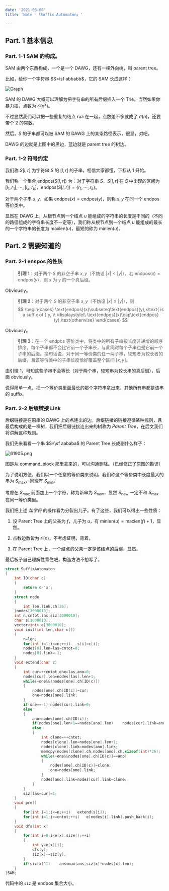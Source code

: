 ```yaml
---
date: '2021-03-08'
title: 'Note -「Suffix Automaton」'

---
```


## Part. 1 基本信息

### Part. 1-1 SAM 的构成。

SAM 由两个东西构成，一个是一个 DAWG，还有一棵外向树，叫 parent tree。

比如，给你一个字符串 $S=\sf abbabb$，它的 SAM 长成这样：

![Graph](https://i.loli.net/2021/03/08/DirLSlP9CyjTwAz.png)

SAM 的 DAWG 大概可以理解为把字符串的所有后缀插入一个 Trie。当然如果你暴力插，点数为 $\mathcal{O}(n^2)$。

不过显然我们可以把一些重复的结点 rua 在一起，点数差不多就成了 $\mathcal{O}(n)$，还要带个 $2$ 的常数。

然后，$S$ 的子串都可以被 SAM 的 DAWG 上的某条路径表示，很显，对吧。

DAWG 的边就是上图中的黑边，蓝边就是 parent tree 的树边。

### Part. 1-2 符号约定

我们称 $S[l,r]$ 为字符串 $S$ 的 $[l,r]$ 的子串，相信大家都懂，下标从 $1$ 开始。

我们称一个集合 $\text{endpos}(S[l,r])$ 为：对于字符串 $S$，$S[l,r]$ 在 $S$ 中出现的区间为 $[l_{1},r_{1}],\cdots,[l_{k},r_{k}]$，$\text{endpos}(S[l,r])=\{r_{1},\cdots,r_{k}\}$。

对于两个子串 $x,y$，如果 $\text{endpos}(x)=\text{endpos}(y)$，则称 $x,y$ 在同一个 $\text{endpos}$ 等价类中。

显然在 DAWG 上，从根节点到一个结点 $u$ 能组成的字符串的长度是不同的（不同的路径组成的字符串长度不一定等），我们称从根节点到一个结点 $u$ 能组成的最长的一个字符串的长度为 $\text{maxlen}(u)$，最短的称为 $\text{minlen}(u)$。

## Part. 2 需要知道的

### Part. 2-1 $\text{enspos}$ 的性质

> **引理 1**：对于两个 $S$ 的非空子串 $x,y$（不妨设 $|x|<|y|$），若 $\text{endpos}(x)=\text{endpos}(y)$，则 $x$ 为 $y$ 的一个真后缀。

Obviously。

> **引理 2**：对于两个 $S$ 的非空子串 $x,y$（不妨设 $|x|\le|y|$），则
> $$
\begin{cases}
\text{endpos}(x)\subseteq\text{endpos}(y),x\text{ is a suffix of } y, \\
\displaystyle\\
\text{endpos}(x)\cap\text{endpos}(y),\text{otherwise}
\end{cases}
$$

Obviously。

> **引理 3**：在一个 $\text{endpos}$ 等价类中，将类中的所有子串按长度非递增的顺序排序。每个子串都不会比它前一个子串长，与此同时每个子串也是它前一个子串的后缀。换句话说，对于同一等价类的任一两子串，较短者为较长者的后缀，且该等价类中的子串长度恰好覆盖整个区间 $[x,y]$。

由引理 1，可知这些子串不会等长（对于两个串，较短串为较长串的真后缀），后面 obviously。

说得简单一点，把一个等价类里面最长的那个字符串拿出来，其他所有串都是该串的 suffix。

### Part. 2-2 后缀链接 Link

后缀链接是在原串的 DAWG 上的点连出的边。后缀链接的链接遵循某种规则，且最后构成的是一棵树，我们把后缀链接连出来的树称为 *Parent Tree*，在后文我们将讲解这种规则。

我们先来看看一个串 $S=\sf aababa$ 的 Parent Tree 长成副什么样子：

![61905.png](http://61.186.173.89:2019/2021/03/17/d015dd9f7e4ab.png)

图是从 command_block 那里拿来的，可以沟通删除。（已经修正了原图的勘误）

为了说明方便，我们以一个任意的等价类来说明，我们称这个等价类中长度最大的串为 $S_{\max}$，同理有 $S_{\min}$。

考虑在 $S_{\max}$ 前面加上一个字符，称为新串为 $S_{\text{new}}$，显然 $S_{\text{new}}$ 一定不和 $S_{\max}$ 在同一等价类里。

我们把上述 *加字符* 的操作看为分裂出儿子。有了这些，我们可以得出一些性质：

1. 设 Parent Tree 上的父亲为 $f$，儿子为 $u$，有 $\text{minlen}(u)=\text{maxlen}(f)+1$，显然。

2. 点数边数皆为 $\mathcal{O}(n)$，不考虑证明，背着。

3. 在 Parent Tree 上，一个结点的父亲一定是该结点的后缀，显然。

最后板子自己理解性背住吧，构造方法不想写了。

```cpp
struct SuffixAutomaton
{
	int ID(char c)
	{
		return c-'a';
	}
	struct node
	{
		int len,link,ch[26];
	}nodes[3000010];
	int n,cntot,las,siz[3000010];
	char s[1000010];
	vector<int> e[3000010];
	void init(int len,char c[])
	{
		n=len;
		for(int i=1;i<=n;++i)	s[i]=c[i];
		nodes[0].len=las=cntot=0;
		nodes[0].link=-1;
	}
	void extend(char c)
	{
		int cur=++cntot,one=las,ano=0;
		nodes[cur].len=nodes[las].len+1;
		while(~one&&!nodes[one].ch[ID(c)])
		{
			nodes[one].ch[ID(c)]=cur;
			one=nodes[one].link;
		}
		if(one==-1)	nodes[cur].link=0;
		else
		{
			ano=nodes[one].ch[ID(c)];
			if(nodes[one].len+1==nodes[ano].len)	nodes[cur].link=ano;
			else
			{
				int clone=++cntot;
				nodes[clone].len=nodes[one].len+1;
				nodes[clone].link=nodes[ano].link;
				memcpy(nodes[clone].ch,nodes[ano].ch,sizeof(int)*26);
				while(~one&&nodes[one].ch[ID(c)]==ano)
				{
					nodes[one].ch[ID(c)]=clone;
					one=nodes[one].link;
				}
				nodes[ano].link=nodes[cur].link=clone;
			}
		}
		siz[las=cur]=1;
	}
	void pre()
	{
		for(int i=1;i<=n;++i)	extend(s[i]);
		for(int i=1;i<=cntot;++i)	e[nodes[i].link].push_back(i);
	}
	void dfs(int x)
	{
		for(int i=0;i<e[x].size();++i)
		{
			int y=e[x][i];
			dfs(y);
			siz[x]+=siz[y];
		}
		if(siz[x]^1)	ans=max(ans,siz[x]*nodes[x].len);
	}
}SAM;
```

代码中的 `siz` 是 $\text{endpos}$ 集合大小。